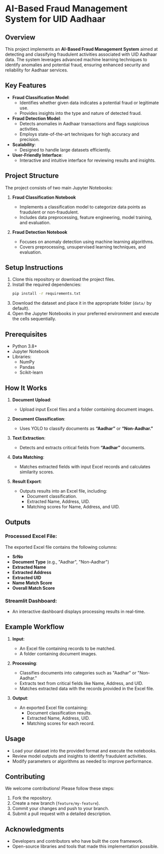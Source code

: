 # AI-Based Fraud Management System for UID Aadhaar

## Overview
This project implements an **AI-Based Fraud Management System** aimed at detecting and classifying fraudulent activities associated with UID Aadhaar data. The system leverages advanced machine learning techniques to identify anomalies and potential fraud, ensuring enhanced security and reliability for Aadhaar services.

## Key Features
- **Fraud Classification Model**:
  - Identifies whether given data indicates a potential fraud or legitimate use.
  - Provides insights into the type and nature of detected fraud.
- **Fraud Detection Model**:
  - Detects anomalies in Aadhaar transactions and flags suspicious activities.
  - Employs state-of-the-art techniques for high accuracy and precision.
- **Scalability**:
  - Designed to handle large datasets efficiently.
- **User-Friendly Interface**:
  - Interactive and intuitive interface for reviewing results and insights.

## Project Structure
The project consists of two main Jupyter Notebooks:

1. **Fraud Classification Notebook**
   - Implements a classification model to categorize data points as fraudulent or non-fraudulent.
   - Includes data preprocessing, feature engineering, model training, and evaluation.

2. **Fraud Detection Notebook**
   - Focuses on anomaly detection using machine learning algorithms.
   - Covers preprocessing, unsupervised learning techniques, and evaluation.

## Setup Instructions
1. Clone this repository or download the project files.
2. Install the required dependencies:
   ```bash
   pip install -r requirements.txt
   ```
3. Download the dataset and place it in the appropriate folder (`data/` by default).
4. Open the Jupyter Notebooks in your preferred environment and execute the cells sequentially.

## Prerequisites
- Python 3.8+
- Jupyter Notebook
- Libraries:
  - NumPy
  - Pandas
  - Scikit-learn

## How It Works
1. **Document Upload**:  
   - Upload input Excel files and a folder containing document images.
   
2. **Document Classification**:  
   - Uses YOLO to classify documents as **“Aadhar”** or **“Non-Aadhar.”**
   
3. **Text Extraction**:  
   - Detects and extracts critical fields from **“Aadhar”** documents.
   
4. **Data Matching**:  
   - Matches extracted fields with input Excel records and calculates similarity scores.
   
5. **Result Export**:  
   - Outputs results into an Excel file, including:  
     - Document classification.  
     - Extracted Name, Address, UID.  
     - Matching scores for Name, Address, and UID.  

## Outputs

### Processed Excel File:
The exported Excel file contains the following columns:
- **SrNo**  
- **Document Type** (e.g., "Aadhar", "Non-Aadhar")  
- **Extracted Name**  
- **Extracted Address**  
- **Extracted UID**  
- **Name Match Score**  
- **Overall Match Score**  

### Streamlit Dashboard:
- An interactive dashboard displays processing results in real-time.  

## Example Workflow

1. **Input**:  
   - An Excel file containing records to be matched.  
   - A folder containing document images.  

2. **Processing**:  
   - Classifies documents into categories such as "Aadhar" or "Non-Aadhar."  
   - Extracts text from critical fields like Name, Address, and UID.  
   - Matches extracted data with the records provided in the Excel file.  

3. **Output**:  
   - An exported Excel file containing:  
     - Document classification results.  
     - Extracted Name, Address, UID.  
     - Matching scores for each record.  


## Usage
- Load your dataset into the provided format and execute the notebooks.
- Review model outputs and insights to identify fraudulent activities.
- Modify parameters or algorithms as needed to improve performance.

## Contributing
We welcome contributions! Please follow these steps:
1. Fork the repository.
2. Create a new branch (`feature/my-feature`).
3. Commit your changes and push to your branch.
4. Submit a pull request with a detailed description.

## Acknowledgments
- Developers and contributors who have built the core framework.
- Open-source libraries and tools that made this implementation possible.

